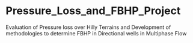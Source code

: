 # Pressure_Loss_and_FBHP_Project
Evaluation of Pressure loss over Hilly Terrains and Development of methodologies to determine FBHP in Directional wells in Multiphase Flow
